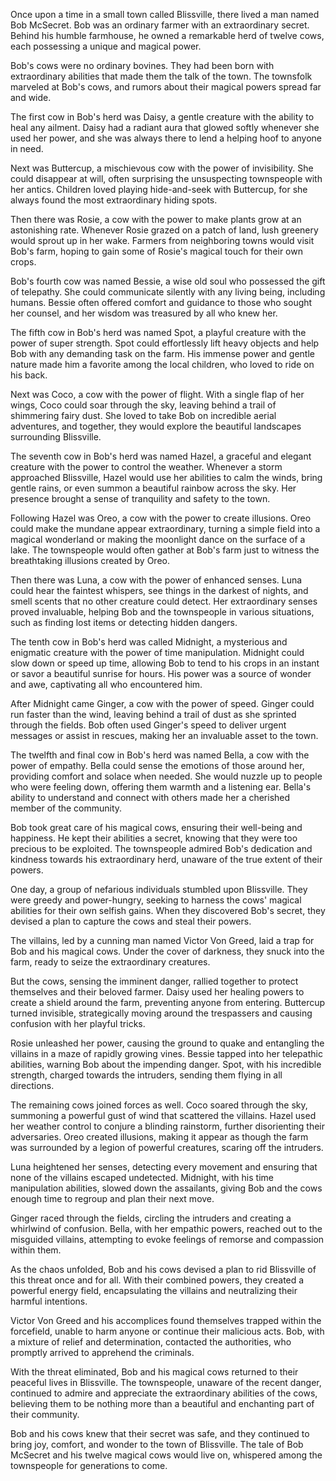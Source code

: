 Once upon a time in a small town called Blissville, there lived a man named Bob McSecret. Bob was an ordinary farmer with an extraordinary secret. Behind his humble farmhouse, he owned a remarkable herd of twelve cows, each possessing a unique and magical power.

Bob's cows were no ordinary bovines. They had been born with extraordinary abilities that made them the talk of the town. The townsfolk marveled at Bob's cows, and rumors about their magical powers spread far and wide.

The first cow in Bob's herd was Daisy, a gentle creature with the ability to heal any ailment. Daisy had a radiant aura that glowed softly whenever she used her power, and she was always there to lend a helping hoof to anyone in need.

Next was Buttercup, a mischievous cow with the power of invisibility. She could disappear at will, often surprising the unsuspecting townspeople with her antics. Children loved playing hide-and-seek with Buttercup, for she always found the most extraordinary hiding spots.

Then there was Rosie, a cow with the power to make plants grow at an astonishing rate. Whenever Rosie grazed on a patch of land, lush greenery would sprout up in her wake. Farmers from neighboring towns would visit Bob's farm, hoping to gain some of Rosie's magical touch for their own crops.

Bob's fourth cow was named Bessie, a wise old soul who possessed the gift of telepathy. She could communicate silently with any living being, including humans. Bessie often offered comfort and guidance to those who sought her counsel, and her wisdom was treasured by all who knew her.

The fifth cow in Bob's herd was named Spot, a playful creature with the power of super strength. Spot could effortlessly lift heavy objects and help Bob with any demanding task on the farm. His immense power and gentle nature made him a favorite among the local children, who loved to ride on his back.

Next was Coco, a cow with the power of flight. With a single flap of her wings, Coco could soar through the sky, leaving behind a trail of shimmering fairy dust. She loved to take Bob on incredible aerial adventures, and together, they would explore the beautiful landscapes surrounding Blissville.

The seventh cow in Bob's herd was named Hazel, a graceful and elegant creature with the power to control the weather. Whenever a storm approached Blissville, Hazel would use her abilities to calm the winds, bring gentle rains, or even summon a beautiful rainbow across the sky. Her presence brought a sense of tranquility and safety to the town.

Following Hazel was Oreo, a cow with the power to create illusions. Oreo could make the mundane appear extraordinary, turning a simple field into a magical wonderland or making the moonlight dance on the surface of a lake. The townspeople would often gather at Bob's farm just to witness the breathtaking illusions created by Oreo.

Then there was Luna, a cow with the power of enhanced senses. Luna could hear the faintest whispers, see things in the darkest of nights, and smell scents that no other creature could detect. Her extraordinary senses proved invaluable, helping Bob and the townspeople in various situations, such as finding lost items or detecting hidden dangers.

The tenth cow in Bob's herd was called Midnight, a mysterious and enigmatic creature with the power of time manipulation. Midnight could slow down or speed up time, allowing Bob to tend to his crops in an instant or savor a beautiful sunrise for hours. His power was a source of wonder and awe, captivating all who encountered him.

After Midnight came Ginger, a cow with the power of speed. Ginger could run faster than the wind, leaving behind a trail of dust as she sprinted through the fields. Bob often used Ginger's speed to deliver urgent messages or assist in rescues, making her an invaluable asset to the town.

The twelfth and final cow in Bob's herd was named Bella, a cow with the power of empathy. Bella could sense the emotions of those around her, providing comfort and solace when needed. She would nuzzle up to people who were feeling down, offering them warmth and a listening ear. Bella's ability to understand and connect with others made her a cherished member of the community.

Bob took great care of his magical cows, ensuring their well-being and happiness. He kept their abilities a secret, knowing that they were too precious to be exploited. The townspeople admired Bob's dedication and kindness towards his extraordinary herd, unaware of the true extent of their powers.

One day, a group of nefarious individuals stumbled upon Blissville. They were greedy and power-hungry, seeking to harness the cows' magical abilities for their own selfish gains. When they discovered Bob's secret, they devised a plan to capture the cows and steal their powers.

The villains, led by a cunning man named Victor Von Greed, laid a trap for Bob and his magical cows. Under the cover of darkness, they snuck into the farm, ready to seize the extraordinary creatures.

But the cows, sensing the imminent danger, rallied together to protect themselves and their beloved farmer. Daisy used her healing powers to create a shield around the farm, preventing anyone from entering. Buttercup turned invisible, strategically moving around the trespassers and causing confusion with her playful tricks.

Rosie unleashed her power, causing the ground to quake and entangling the villains in a maze of rapidly growing vines. Bessie tapped into her telepathic abilities, warning Bob about the impending danger. Spot, with his incredible strength, charged towards the intruders, sending them flying in all directions.

The remaining cows joined forces as well. Coco soared through the sky, summoning a powerful gust of wind that scattered the villains. Hazel used her weather control to conjure a blinding rainstorm, further disorienting their adversaries. Oreo created illusions, making it appear as though the farm was surrounded by a legion of powerful creatures, scaring off the intruders.

Luna heightened her senses, detecting every movement and ensuring that none of the villains escaped undetected. Midnight, with his time manipulation abilities, slowed down the assailants, giving Bob and the cows enough time to regroup and plan their next move.

Ginger raced through the fields, circling the intruders and creating a whirlwind of confusion. Bella, with her empathic powers, reached out to the misguided villains, attempting to evoke feelings of remorse and compassion within them.

As the chaos unfolded, Bob and his cows devised a plan to rid Blissville of this threat once and for all. With their combined powers, they created a powerful energy field, encapsulating the villains and neutralizing their harmful intentions.

Victor Von Greed and his accomplices found themselves trapped within the forcefield, unable to harm anyone or continue their malicious acts. Bob, with a mixture of relief and determination, contacted the authorities, who promptly arrived to apprehend the criminals.

With the threat eliminated, Bob and his magical cows returned to their peaceful lives in Blissville. The townspeople, unaware of the recent danger, continued to admire and appreciate the extraordinary abilities of the cows, believing them to be nothing more than a beautiful and enchanting part of their community.

Bob and his cows knew that their secret was safe, and they continued to bring joy, comfort, and wonder to the town of Blissville. The tale of Bob McSecret and his twelve magical cows would live on, whispered among the townspeople for generations to come.
